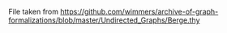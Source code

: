 File taken from https://github.com/wimmers/archive-of-graph-formalizations/blob/master/Undirected_Graphs/Berge.thy
